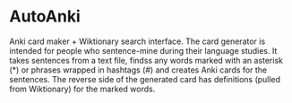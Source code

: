 # AutoAnki
 Anki card maker + Wiktionary search interface. The card generator is intended for people who sentence-mine during their
 language studies. It takes sentences from a text file, findss any words marked with an asterisk (*) or phrases wrapped
 in hashtags (#) and creates Anki cards for the sentences. The reverse side of the generated card has definitions
 (pulled from Wiktionary) for the marked words.

